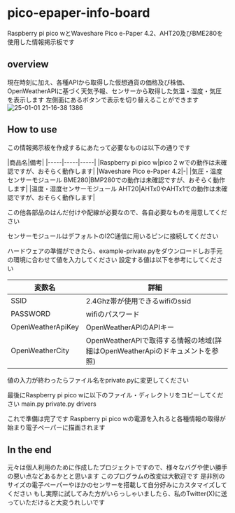 # pico-epaper-info-board
Raspberry pi pico wとWaveshare Pico e-Paper 4.2、AHT20及びBME280を使用した情報掲示板です
## overview
現在時刻に加え、各種APIから取得した仮想通貨の価格及び株価、OpenWeatherAPIに基づく天気予報、センサーから取得した気温・湿度・気圧を表示します
左側面にあるボタンで表示を切り替えることができます
![25-01-01 21-16-38 1386](https://github.com/user-attachments/assets/d25758f9-6bab-498a-8c17-d93848c6a86c)
## How to use
この情報掲示板を作成するにあたって必要なものは以下の通りです

|商品名|備考|
|-----|-----|-----|
|Raspberry pi pico w|pico 2 wでの動作は未確認ですが、おそらく動作します|
|Waveshare Pico e-Paper 4.2|-|
|気圧・温度センサーモジュール BME280|BMP280での動作は未確認ですが、おそらく動作します|
|温度・湿度センサーモジュール AHT20|AHTx0やAHTx1での動作は未確認ですが、おそらく動作します|

この他各部品のはんだ付けや配線が必要なので、各自必要なものを用意してください

センサーモジュールはデフォルトのI2C通信に用いるピンに接続してください

ハードウェアの準備ができたら、example-private.pyをダウンロードしお手元の環境に合わせて値を入力してください
設定する値は以下を参考にしてください

|変数名|詳細|
|---|---|
|SSID|2.4Ghz帯が使用できるwifiのssid|
|PASSWORD|wifiのパスワード|
|OpenWeatherApiKey|OpenWeatherAPIのAPIキー|
|OpenWeatherCity|OpenWeatherAPIで取得する情報の地域(詳細はOpenWeatherApiのドキュメントを参照)|

値の入力が終わったらファイル名をprivate.pyに変更してください

最後にRaspberry pi pico wに以下のファイル・ディレクトリをコピーしてください
main.py
private.py
drivers

これで準備は完了です
Raspberry pi pico wの電源を入れると各種情報の取得が始まり電子ペーパーに描画されます

## In the end
元々は個人利用のために作成したプロジェクトですので、様々なバグや使い勝手の悪い点などあるかとと思います
このプログラムの改変は大歓迎です
是非別のサイズの電子ペーパーやほかのセンサーを搭載して自分好みにカスタマイズしてください
もし実際に試してみた方がいらっしゃいましたら、私のTwitter(X)に送っていただけると大変うれしいです
